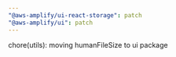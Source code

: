 ```yaml
---
"@aws-amplify/ui-react-storage": patch
"@aws-amplify/ui": patch
---
```


chore(utils): moving humanFileSize to ui package
